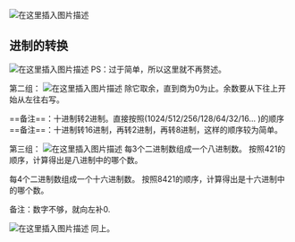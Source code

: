 ﻿![在这里插入图片描述](https://img-blog.csdnimg.cn/10f2842acba245159337ff9234a1fc1d.png?x-oss-process=image/watermark,type_ZHJvaWRzYW5zZmFsbGJhY2s,shadow_50,text_Q1NETiBATkpVU1RaSkM=,size_20,color_FFFFFF,t_70,g_se,x_16)

## 进制的转换
![在这里插入图片描述](https://img-blog.csdnimg.cn/89ac95c23ea64b59baf1b91aab48930b.png?x-oss-process=image/watermark,type_ZHJvaWRzYW5zZmFsbGJhY2s,shadow_50,text_Q1NETiBATkpVU1RaSkM=,size_20,color_FFFFFF,t_70,g_se,x_16)
PS：过于简单，所以这里就不再赘述。

第二组：
![在这里插入图片描述](https://img-blog.csdnimg.cn/1e9aae6200ce4b3d946b1090ee5b7f53.png?x-oss-process=image/watermark,type_ZHJvaWRzYW5zZmFsbGJhY2s,shadow_50,text_Q1NETiBATkpVU1RaSkM=,size_20,color_FFFFFF,t_70,g_se,x_16)
除它取余，直到商为0为止。余数要从下往上开始从左往右写。


==备注==：十进制转2进制。直接按照(1024/512/256/128/64/32/16...  )的顺序
==备注==：十进制转16进制，再转2进制，再转8进制，这样的顺序较为简单。



第三组：
![在这里插入图片描述](https://img-blog.csdnimg.cn/81dbd647a43a4975a79a93a6ac10f0e0.png?x-oss-process=image/watermark,type_ZHJvaWRzYW5zZmFsbGJhY2s,shadow_50,text_Q1NETiBATkpVU1RaSkM=,size_20,color_FFFFFF,t_70,g_se,x_16)
每3个二进制数组成一个八进制数。
按照421的顺序，计算得出是八进制中的哪个数。

每4个二进制数组成一个十六进制数。
按照8421的顺序，计算得出是十六进制中的哪个数。

备注：数字不够，就向左补0.


![在这里插入图片描述](https://img-blog.csdnimg.cn/cb5ac0459f27474e8a520353afb5621c.png?x-oss-process=image/watermark,type_ZHJvaWRzYW5zZmFsbGJhY2s,shadow_50,text_Q1NETiBATkpVU1RaSkM=,size_20,color_FFFFFF,t_70,g_se,x_16)
同上。
